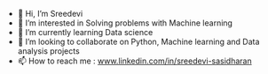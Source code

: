 - 👋 Hi, I’m Sreedevi
- 👀 I’m interested in Solving problems with Machine learning
- 🌱 I’m currently learning Data science
- 💞️ I’m looking to collaborate on Python, Machine learning and Data analysis projects
- 📫 How to reach me : www.linkedin.com/in/sreedevi-sasidharan

<!---
sreedevi101/sreedevi101 is a ✨ special ✨ repository because its `README.md` (this file) appears on your GitHub profile.
You can click the Preview link to take a look at your changes.
--->
